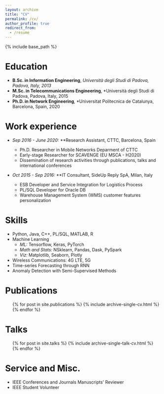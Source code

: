```yaml
---
layout: archive
title: "CV"
permalink: /cv/
author_profile: true
redirect_from:
  - /resume
---
```


{% include base_path %}

Education
======
* **B.Sc. in Information Engineering**, *Università degli Studi di Padova, Padova, Italy, 2013*
* **M.Sc. in Telecommunications Engineering**, *Università degli Studi di Padova, Padova, Italy, 2015
* **Ph.D. in Network Engineering**, *Universitat Politecnica de Catalunya, Barcelona, Spain, 2020

Work experience
======
* *Sep 2016 - June 2020:* **Research Assistant, CTTC, Barcelona, Spain
  * Ph.D. Researcher in Mobile Networks Deparment of CTTC
  * Early-stage Researcher for SCAVENGE (EU MSCA - H2020)
  * Dissemination of research activities through publications, talks and international conferences

* *Oct 2015 - Sep 2016:* **IT Consultant, SideUp Reply SpA, Milan, Italy
  * ESB Developer and Service Integration for Logistics Process
  * PL/SQL Developer for Oracle DB
  * Warehouse Management System (WMS) customer features personalization

  
Skills
======
* Python, Java, C++, PL/SQL, MATLAB, R
* Machine Learning
  * *ML:* Tensorflow, Keras, PyTorch
  * *Math and Stats:* NSklearn, Pandas, Dask, PySpark
  * *Viz:* Matplotlib, Seaborn, Plotly
* Wireless Communications: 4G LTE, 5G
* Time-series Forecasting through RNN
* Anomaly Detection with Semi-Supervised Methods

Publications
======
  <ul>{% for post in site.publications %}
    {% include archive-single-cv.html %}
  {% endfor %}</ul>
  
Talks
======
  <ul>{% for post in site.talks %}
    {% include archive-single-talk-cv.html %}
  {% endfor %}</ul>
  
  
Service and Misc.
======
* IEEE Conferences and Journals Manuscripts' Reviewer
* IEEE Student Volunteer
